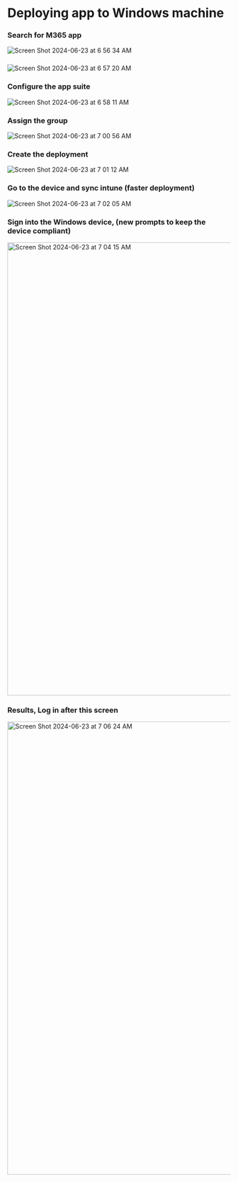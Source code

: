 # Deploying app to Windows machine

### Search for M365 app

![Screen Shot 2024-06-23 at 6 56 34 AM](https://github.com/Mario7F/MDM-Project/assets/59115100/a9f56e49-1ff8-417b-b12b-9a2935694c41)


### 

![Screen Shot 2024-06-23 at 6 57 20 AM](https://github.com/Mario7F/MDM-Project/assets/59115100/174536e9-7fde-4140-8a65-d91ec9989dce)


### Configure the app suite

![Screen Shot 2024-06-23 at 6 58 11 AM](https://github.com/Mario7F/MDM-Project/assets/59115100/9bae3825-6e29-4159-817c-5a9ebe04953f)


### Assign the group

![Screen Shot 2024-06-23 at 7 00 56 AM](https://github.com/Mario7F/MDM-Project/assets/59115100/95009c6b-bc5b-426a-83fb-8f155475e20f)

### Create the deployment

![Screen Shot 2024-06-23 at 7 01 12 AM](https://github.com/Mario7F/MDM-Project/assets/59115100/e66e072b-46e2-466c-928f-41801cc291f1)

### Go to the device and sync intune (faster deployment)

![Screen Shot 2024-06-23 at 7 02 05 AM](https://github.com/Mario7F/MDM-Project/assets/59115100/8832da12-0220-4e9c-b2eb-c637570e0e8f)

### Sign into the Windows device, (new prompts to keep the device compliant)

<img width="1023" alt="Screen Shot 2024-06-23 at 7 04 15 AM" src="https://github.com/Mario7F/MDM-Project/assets/59115100/097ab2f5-db39-42f9-b57b-fffbf472d28f">


### Results, Log in after this screen

<img width="1023" alt="Screen Shot 2024-06-23 at 7 06 24 AM" src="https://github.com/Mario7F/MDM-Project/assets/59115100/996df928-104a-4e56-86c9-42f8489dfd00">

















